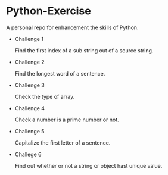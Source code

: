 # Python-Exercise
A personal repo for enhancement the skills of Python.

* Challenge 1

    Find the first index of a sub string out of a source string.

* Challenge 2

    Find the longest word of a sentence.

* Challenge 3

    Check the type of array. 

* Challenge 4

    Check a number is a prime number or not.
    
* Challenge 5

    Capitalize the first letter of a sentence.

* Challege 6

    Find out whether or not a string or object hast unique value.
